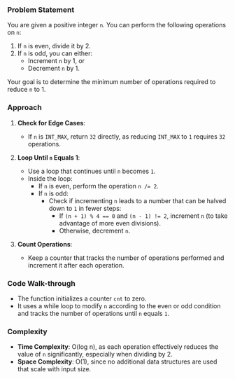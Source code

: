 ### Problem Statement
You are given a positive integer `n`. You can perform the following operations on `n`:

1. If `n` is even, divide it by 2.
2. If `n` is odd, you can either:
   - Increment `n` by 1, or
   - Decrement `n` by 1.

Your goal is to determine the minimum number of operations required to reduce `n` to 1.

### Approach
1. **Check for Edge Cases**:
   - If `n` is `INT_MAX`, return `32` directly, as reducing `INT_MAX` to `1` requires `32` operations.

2. **Loop Until `n` Equals 1**:
   - Use a loop that continues until `n` becomes `1`.
   - Inside the loop:
     - If `n` is even, perform the operation `n /= 2`.
     - If `n` is odd:
       - Check if incrementing `n` leads to a number that can be halved down to `1` in fewer steps:
         - If `(n + 1) % 4 == 0` and `(n - 1) != 2`, increment `n` (to take advantage of more even divisions).
         - Otherwise, decrement `n`.

3. **Count Operations**:
   - Keep a counter that tracks the number of operations performed and increment it after each operation.

### Code Walk-through
- The function initializes a counter `cnt` to zero.
- It uses a while loop to modify `n` according to the even or odd condition and tracks the number of operations until `n` equals `1`.

### Complexity
- **Time Complexity**: O(log n), as each operation effectively reduces the value of `n` significantly, especially when dividing by 2.
- **Space Complexity**: O(1), since no additional data structures are used that scale with input size.
